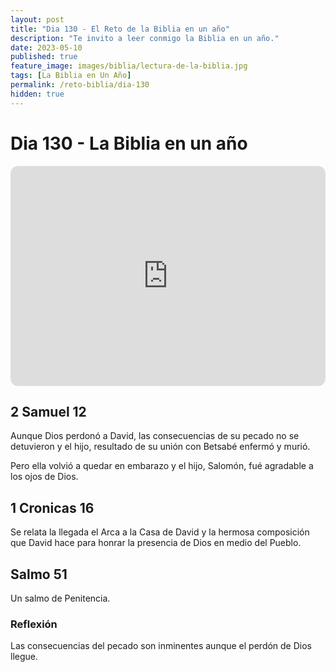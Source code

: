 ```yaml
---
layout: post
title: "Dia 130 - El Reto de la Biblia en un año"
description: "Te invito a leer conmigo la Biblia en un año."
date: 2023-05-10
published: true
feature_image: images/biblia/lectura-de-la-biblia.jpg
tags: [La Biblia en Un Año]
permalink: /reto-biblia/dia-130
hidden: true
---
```


# Dia 130 - La Biblia en un año 
<iframe style="border-radius:12px" src="https://open.spotify.com/embed/episode/5HUzQuZLkJNcyPvZGN7WFW?utm_source=generator" width="100%" height="352" frameBorder="0" allowfullscreen="" allow="autoplay; clipboard-write; encrypted-media; fullscreen; picture-in-picture" loading="lazy"></iframe>

## 2 Samuel 12
Aunque Dios perdonó a David, las consecuencias de su pecado no se detuvieron y el hijo, resultado de su unión con Betsabé enfermó y murió.

Pero ella volvió a quedar en embarazo y el hijo, Salomón, fué agradable a los ojos de Dios.

## 1 Cronicas 16
Se relata la llegada el Arca a la Casa de David y la hermosa composición que David hace para honrar la presencia de Dios en medio del Pueblo.

## Salmo 51
Un salmo de Penitencia.

### Reflexión
Las consecuencias del pecado son inminentes aunque el perdón de Dios llegue.
